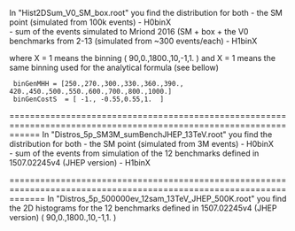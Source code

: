 In "Hist2DSum_V0_SM_box.root" you find the distribution for both 
     - the SM point (simulated from 100k events) - H0binX  
     - sum of the events simulated to Mriond 2016 (SM + box + the V0 benchmarks from 2-13 (simulated from ~300 events/each) - H1binX  

where X = 1 means the binning ( 90,0.,1800.,10,-1,1. ) and X = 1 means the same binning used for the analytical formula (see bellow)

     binGenMHH = [250.,270.,300.,330.,360.,390., 420.,450.,500.,550.,600.,700.,800.,1000.] 
     binGenCostS  = [ -1., -0.55,0.55,1.  ] 
 
==================================================================================================================
In "Distros_5p_SM3M_sumBenchJHEP_13TeV.root" you find the distribution for both 
     - the SM point (simulated from 3M events) - H0binX  
     - sum of the events from simulation of the 12 benchmarks defined in 1507.02245v4 (JHEP version) - H1binX 

===================================================================================================================
In "Distros_5p_500000ev_12sam_13TeV_JHEP_500K.root" you find the 2D histograms for the 12 benchmarks defined in 1507.02245v4 (JHEP version) ( 90,0.,1800.,10,-1,1. )

